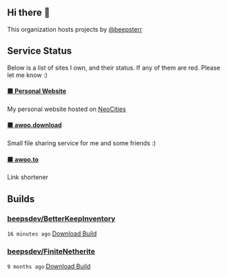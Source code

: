 ## Hi there 👋

This organization hosts projects by [@beepsterr](https://github.com/BeepSterr)
## Service Status
Below is a list of sites I own, and their status. 
If any of them are red. Please let me know :)


#### [🟩 Personal Website](https://beeps.dev)

My personal website hosted on [NeoCities](https://neocities.org/)
#### [🟩 awoo.download](https://awoo.download)

Small file sharing service for me and some friends :)
#### [🟩 awoo.to](https://awoo.to/shorten)

Link shortener

## Builds
### [beepsdev/BetterKeepInventory](https://github.com/beepsdev/BetterKeepInventory)

`16 minutes ago` [Download Build](https://github.com/beepsdev/BetterKeepInventory/suites/10542946920/artifacts/524239648)
### [beepsdev/FiniteNetherite](https://github.com/beepsdev/FiniteNetherite)

`9 months ago` [Download Build](https://github.com/beepsdev/FiniteNetherite/suites/6362450050/artifacts/229833502)

